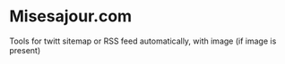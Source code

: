 # Misesajour.com

Tools for twitt sitemap or RSS feed automatically, with image (if image is present)